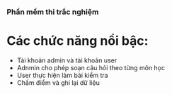 ### Phần mềm thi trắc nghiệm

# Các chức năng nổi bậc:
  - Tài khoản admin và tài khoản user
  - Adnmin cho phép soạn câu hỏi theo từng môn học
  - User thực hiện làm bài kiểm tra
  - Chấm điểm và ghi lại dữ liệu
